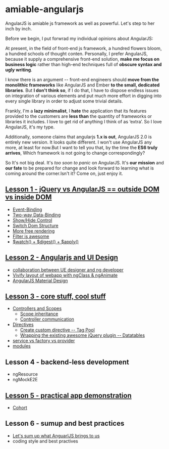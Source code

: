 # amiable-angularjs
AngularJS is amiable js framework as well as powerful. Let's step to her inch by inch.

Before we begin, I put forwrad my individual opinions about AngularJS:

At present, in the field of front-end js framework, a hundred flowers bloom, a hundred schools of thought conten. Personally, I prefer AngularJS, because it supply a comprehensive front-end solution, **make me focus on business logic** rather than high-end techniques full of **obscure syntax and ugly writing**. 

I know there is an argument -- front-end engineers should **move from the monolithic frameworks** like AngularJS and Ember **to the small, dedicated libraries**. But **I don't think so**, if I do that, I have to dispose endless issues on integration of various elements and put much more effort in digging into every single library in order to adjust some trivial details.

Frankly, I'm a **lazy minimalist**, I **hate** the application that its features provided to the customers are **less than** the quantity of frameworks or libraries it includes. I love to get rid of anything I think of as ‘extra’. So I love AngularJS, it's my type. 

Additionally, someone claims that angularjs **1.x is out**, AngularJS 2.0 is entirely new version. It looks quite different. I won't use AngularJS any more, at least for now.But I want to tell you that, by the time the **ES6 truly arrives**, Which framework is not going to change correspondingly? 

So It's not big deal. It's *too soon to panic* on AngularJS. It's **our mission** and **our fate** to be prepared for change and look forward to learning what is coming around the corner.Isn't it? Come on, just enjoy it.


## [Lesson 1 - jQuery vs AngularJS == outside DOM vs inside DOM](https://dabeng.github.io/amiable-angularjs/outside-dom-vs-inside-dom/)
* [Event-Binding](https://dabeng.github.io/amiable-angularjs/outside-dom-vs-inside-dom/index.html#event-bind)
* [Two-way Data-Binding](https://dabeng.github.io/amiable-angularjs/outside-dom-vs-inside-dom/index.html#data-bind)
* [Show/Hide Control](https://dabeng.github.io/amiable-angularjs/outside-dom-vs-inside-dom/index.html#show-hide)
* [Switch Dom Structure](https://dabeng.github.io/amiable-angularjs/outside-dom-vs-inside-dom/index.html#switch-dom)
* [More free rendering](https://dabeng.github.io/amiable-angularjs/outside-dom-vs-inside-dom/index.html#free-render)
* [Filter is awesome](https://dabeng.github.io/amiable-angularjs/outside-dom-vs-inside-dom/index.html#filter)
* [$watch() + $digest() + $apply()](https://dabeng.github.io/amiable-angularjs/outside-dom-vs-inside-dom/#watcher)

## [Lesson 2 - Angularjs and UI Design](https://dabeng.github.io/amiable-angularjs/angularjs-and-ui-design/collaboration)
* [collaboration between UE designer and ng developer](https://dabeng.github.io/amiable-angularjs/angularjs-and-ui-design/collaboration)
* [Vivify layout of webapp with ngClass & ngAnimate](https://dabeng.github.io/amiable-angularjs/angularjs-and-ui-design/animation)
* [AngularJS Material Design](https://dabeng.github.io/amiable-angularjs/angularjs-and-ui-design/material-design)

## [Lesson 3 - core stuff, cool stuff](https://dabeng.github.io/amiable-angularjs/core-stuff-and-cool-stuff/controller-scope)
* [Controllers and Scopes](https://dabeng.github.io/amiable-angularjs/core-stuff-and-cool-stuff/controllers-and-scopes)
  * [Scope inheritance](https://dabeng.github.io/amiable-angularjs/core-stuff-and-cool-stuff/controllers-and-scopes)
  * [Controller communication](https://dabeng.github.io/amiable-angularjs/core-stuff-and-cool-stuff/controllers-and-scopes/)
* [Directives](https://dabeng.github.io/amiable-angularjs/core-stuff-and-cool-stuff/directives)
  * [Create custom directive -- Tag Pool](https://dabeng.github.io/amiable-angularjs/core-stuff-and-cool-stuff/directives)
  * [Wrapping the existing awesome jQuery plugin -- Datatables](https://dabeng.github.io/amiable-angularjs/core-stuff-and-cool-stuff/directives)
* [service vs factory vs provider](https://dabeng.github.io/amiable-angularjs/core-stuff-and-cool-stuff/services)
* [modules](https://dabeng.github.io/amiable-angularjs/core-stuff-and-cool-stuff/modules)

## Lesson 4 - backend-less development
* ngResource
* ngMockE2E

## [Lesson 5 - practical app demonstration](https://github.com/dabeng/cohort)
* [Cohort](https://github.com/dabeng/cohort)

## Lesson 6 - sumup and best practices
* [Let's sum up what AnguarlJS brings to us](https://dabeng.github.io/amiable-angularjs/best-practices/sumup.html)
* coding style and best practives
